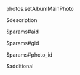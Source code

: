 photos.setAlbumMainPhoto

$description


$params#aid


$params#gid


$params#photo_id


$additional
